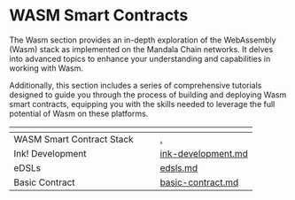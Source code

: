 # WASM Smart Contracts

The Wasm section provides an in-depth exploration of the WebAssembly (Wasm) stack as implemented on the Mandala Chain networks. It delves into advanced topics to enhance your understanding and capabilities in working with Wasm.

Additionally, this section includes a series of comprehensive tutorials designed to guide you through the process of building and deploying Wasm smart contracts, equipping you with the skills needed to leverage the full potential of Wasm on these platforms.

<table data-view="cards"><thead><tr><th></th><th></th><th></th><th data-hidden data-card-target data-type="content-ref"></th></tr></thead><tbody><tr><td>WASM Smart Contract Stack</td><td></td><td></td><td><a href="./">.</a></td></tr><tr><td>Ink! Development</td><td></td><td></td><td><a href="ink-development.md">ink-development.md</a></td></tr><tr><td>eDSLs</td><td></td><td></td><td><a href="edsls.md">edsls.md</a></td></tr><tr><td>Basic Contract</td><td></td><td></td><td><a href="../../tutorials/basic-contract.md">basic-contract.md</a></td></tr></tbody></table>
